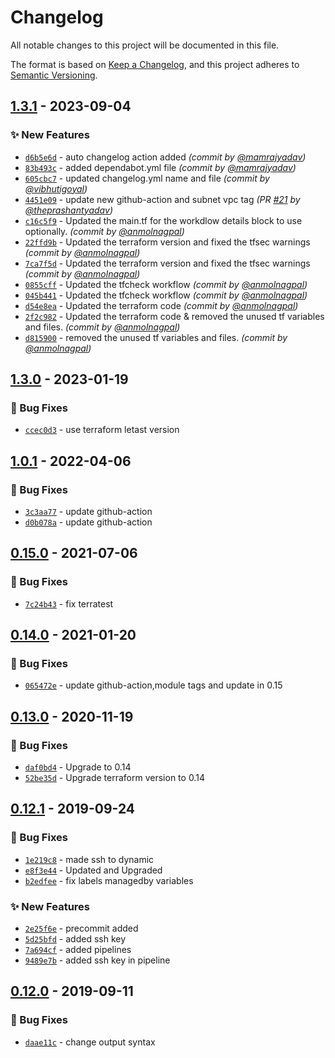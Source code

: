 # Changelog
All notable changes to this project will be documented in this file.

The format is based on [Keep a Changelog](https://keepachangelog.com/en/1.0.0/),
and this project adheres to [Semantic Versioning](https://semver.org/spec/v2.0.0.html).

## [1.3.1] - 2023-09-04
### :sparkles: New Features
- [`d6b5e6d`](https://github.com/clouddrove/terraform-aws-sftp/commit/d6b5e6d1d50238ef4ab7236bc97388a85cbb838d) - auto changelog action added *(commit by [@mamrajyadav](https://github.com/mamrajyadav))*
- [`83b493c`](https://github.com/clouddrove/terraform-aws-sftp/commit/83b493cc74debe281317cd3b81f14871a8c9030e) - added dependabot.yml file *(commit by [@mamrajyadav](https://github.com/mamrajyadav))*
- [`605cbc7`](https://github.com/clouddrove/terraform-aws-sftp/commit/605cbc762ddcc3d0770b5b0fb7148731c71b28cd) - updated changelog.yml name and file *(commit by [@vibhutigoyal](https://github.com/vibhutigoyal))*
- [`4451e09`](https://github.com/clouddrove/terraform-aws-sftp/commit/4451e0981693944c3300e33d3d27f72f98b07bb2) - update new github-action and subnet vpc tag *(PR [#21](https://github.com/clouddrove/terraform-aws-sftp/pull/21) by [@theprashantyadav](https://github.com/theprashantyadav))*
- [`c16c5f9`](https://github.com/clouddrove/terraform-aws-sftp/commit/c16c5f95aa3d86a67aae0b9c0f1a167b0ce27b19) - Updated the main.tf for the workdlow details block to use optionally. *(commit by [@anmolnagpal](https://github.com/anmolnagpal))*
- [`22ffd9b`](https://github.com/clouddrove/terraform-aws-sftp/commit/22ffd9b26a06da78d32dec8dce845a6783075c54) - Updated the terraform version and fixed the tfsec warnings *(commit by [@anmolnagpal](https://github.com/anmolnagpal))*
- [`7ca7f5d`](https://github.com/clouddrove/terraform-aws-sftp/commit/7ca7f5d84c3a5d018f7bd1fadd243d18cf50e822) - Updated the terraform version and fixed the tfsec warnings *(commit by [@anmolnagpal](https://github.com/anmolnagpal))*
- [`0855cff`](https://github.com/clouddrove/terraform-aws-sftp/commit/0855cffc810369a9948cb9dec66cd467a549553b) - Updated the tfcheck workflow *(commit by [@anmolnagpal](https://github.com/anmolnagpal))*
- [`045b441`](https://github.com/clouddrove/terraform-aws-sftp/commit/045b44128d0c721667e3bad39d94e7553243bc54) - Updated the tfcheck workflow *(commit by [@anmolnagpal](https://github.com/anmolnagpal))*
- [`d54e8ea`](https://github.com/clouddrove/terraform-aws-sftp/commit/d54e8eaac44ba4336502dda58ff5a58f1898c02a) - Updated the terraform code *(commit by [@anmolnagpal](https://github.com/anmolnagpal))*
- [`2f2c982`](https://github.com/clouddrove/terraform-aws-sftp/commit/2f2c98208050945f703ba0316e4caabc723d2cc9) - Updated the terraform code & removed the unused tf variables and files. *(commit by [@anmolnagpal](https://github.com/anmolnagpal))*
- [`d815900`](https://github.com/clouddrove/terraform-aws-sftp/commit/d815900181a80f823bd592368b4bad19109d90fc) - removed the unused tf variables and files. *(commit by [@anmolnagpal](https://github.com/anmolnagpal))*


## [1.3.0] - 2023-01-19
### :bug: Bug Fixes
- [`ccec0d3`](https://github.com/clouddrove/terraform-aws-sftp/commit/ccec0d352b547395a852624c7b1b0c89c8585363) - use terraform letast version


## [1.0.1] - 2022-04-06
### :bug: Bug Fixes
- [`3c3aa77`](https://github.com/clouddrove/terraform-aws-sftp/commit/3c3aa776cdf4769444ff98e28280b6c0e5ba4cd6) - update github-action
- [`d0b078a`](https://github.com/clouddrove/terraform-aws-sftp/commit/d0b078ac4b416f2362f4fd0285527e491eb52e99) - update github-action


## [0.15.0] - 2021-07-06
### :bug: Bug Fixes
- [`7c24b43`](https://github.com/clouddrove/terraform-aws-sftp/commit/7c24b43df702fb169c51b7819f15755e829a8550) - fix terratest


## [0.14.0] - 2021-01-20
### :bug: Bug Fixes
- [`065472e`](https://github.com/clouddrove/terraform-aws-sftp/commit/065472ef251f77cf61bba4b2ac47335e5484c9a8) - update github-action,module tags and update in 0.15


## [0.13.0] - 2020-11-19
### :bug: Bug Fixes
- [`daf0bd4`](https://github.com/clouddrove/terraform-aws-sftp/commit/daf0bd408a3af9c3c01d7400369612cabc04aebc) - Upgrade to 0.14
- [`52be35d`](https://github.com/clouddrove/terraform-aws-sftp/commit/52be35d0167621906f7c9cd798771e6deb733f73) - Upgrade terraform version to 0.14


## [0.12.1] - 2019-09-24
### :bug: Bug Fixes
- [`1e219c8`](https://github.com/clouddrove/terraform-aws-sftp/commit/1e219c8ba9287531553d984bfef90edb852afa67) - made ssh to dynamic
- [`e8f3e44`](https://github.com/clouddrove/terraform-aws-sftp/commit/e8f3e447e1c7e40515f12f8cb2f5ee882692762c) - Updated and Upgraded
- [`b2edfee`](https://github.com/clouddrove/terraform-aws-sftp/commit/b2edfeeb0115223f2b26857b2d2f8e05aea9e007) - fix labels managedby variables

### :sparkles: New Features
- [`2e25f6e`](https://github.com/clouddrove/terraform-aws-sftp/commit/2e25f6ed48e0d58675b54d0bf289ecce2afe4e6d) - precommit added
- [`5d25bfd`](https://github.com/clouddrove/terraform-aws-sftp/commit/5d25bfdd8fe38054b8c2f40d7d3dd82e827ee5af) - added ssh key
- [`7a694cf`](https://github.com/clouddrove/terraform-aws-sftp/commit/7a694cf225b0c071f51da1aba3378ed5a540957d) - added pipelines
- [`9489e7b`](https://github.com/clouddrove/terraform-aws-sftp/commit/9489e7b95c498ecb601a224b8e7726fe9088a330) - added ssh key in pipeline

## [0.12.0] - 2019-09-11
### :bug: Bug Fixes
- [`daae11c`](https://github.com/clouddrove/terraform-aws-sftp/commit/daae11c6d0955e6f485041ada3e5f7245b36e989) - change output syntax


[0.12.0]: https://github.com/clouddrove/terraform-aws-sftp/compare/0.12.0...master
[0.12.1]: https://github.com/clouddrove/terraform-aws-sftp/compare/0.12.1...master
[0.13.0]: https://github.com/clouddrove/terraform-aws-sftp/compare/0.13.0...master
[0.14.0]: https://github.com/clouddrove/terraform-aws-sftp/compare/0.14.0...master
[0.15.0]: https://github.com/clouddrove/terraform-aws-sftp/compare/0.15.0...master
[1.0.1]: https://github.com/clouddrove/terraform-aws-sftp/compare/1.0.1...master
[1.3.0]: https://github.com/clouddrove/terraform-aws-sftp/compare/1.3.0...master
[1.3.1]: https://github.com/clouddrove/terraform-aws-sftp/compare/1.3.0...1.3.1